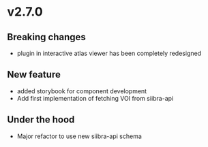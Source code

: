 # v2.7.0

## Breaking changes

- plugin in interactive atlas viewer has been completely redesigned

## New feature

- added storybook for component development
- Add first implementation of fetching VOI from siibra-api

## Under the hood

- Major refactor to use new siibra-api schema
